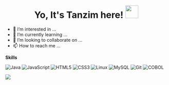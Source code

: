 <h1 align="center">Yo, It's Tanzim here!   <img src="https://media.giphy.com/media/hvRJCLFzcasrR4ia7z/giphy.gif" width="40px"></h1>

- 👀 I’m interested in ...
- 🌱 I’m currently learning ...
- 💞️ I’m looking to collaborate on ...
- 📫 How to reach me ...

<strong>Skills</strong>

![Java](https://img.shields.io/badge/Java-orange?style=for-the-badge&logo=java&logoColor=white)
![JavaScript](https://img.shields.io/badge/JavaScript-yellow?style=for-the-badge&logo=javascript&logoColor=black)
![HTML5](https://img.shields.io/badge/HTML5-red?style=for-the-badge&logo=html5&logoColor=white)
![CSS3](https://img.shields.io/badge/CSS3-blue?style=for-the-badge&logo=css3&logoColor=white)
![Linux](https://img.shields.io/badge/Linux-black?style=for-the-badge&logo=linux&logoColor=yellow)
![MySQL](https://img.shields.io/badge/MySQL-6F8FAF?style=for-the-badge&logo=mysql&logoColor=white)
![Git](https://img.shields.io/badge/Git-red?style=for-the-badge&logo=git&logoColor=white)
![COBOL](https://img.shields.io/badge/-COBOL-brightgreen?style=for-the-badge)

<picture>
<source 
  srcset="https://github-readme-stats.vercel.app/api?username=tanzim2000&show_icons=true&count_private=true&theme=dark&hide=stars,issues&hide_border&theme=github_dark"
  media="(prefers-color-scheme: dark)"
/>
<source
  srcset="https://github-readme-stats.vercel.app/api?username=tanzim2000&show_icons=true&count_private=true&hide=stars,issues&hide_border&theme=swift"
  media="(prefers-color-scheme: light), (prefers-color-scheme: no-preference)"
/>
<img src="https://github-readme-stats.vercel.app/api?username=tanzim2000&show_icons=true&count_private=true&hide_border&hide=stars,issues" />
</picture>

<!---
tanzim2000/tanzim2000 is a ✨ special ✨ repository because its `README.md` (this file) appears on your GitHub profile.
You can click the Preview link to take a look at your changes.
--->
